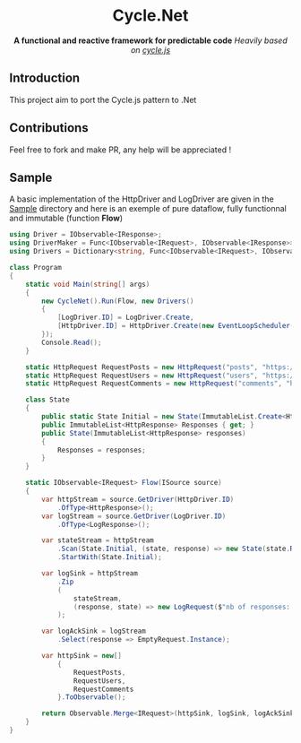 <h1 align="center">Cycle.Net</h1>

<div align="center">
  <strong>A functional and reactive framework for predictable code</strong>
  <i>Heavily based on <a href="https://github.com/cyclejs/cyclejs">cycle.js</a></i>
</div>

## Introduction
This project aim to port the Cycle.js pattern to .Net

## Contributions
Feel free to fork and make PR, any help will be appreciated !

## Sample

A basic implementation of the HttpDriver and LogDriver are given in the [Sample](https://github.com/hussein-aitlahcen/cyclenet/tree/master/Cycle.Net.Sample) directory and here is an exemple of pure dataflow, fully functionnal and immutable (function **Flow**)

```csharp
using Driver = IObservable<IResponse>;
using DriverMaker = Func<IObservable<IRequest>, IObservable<IResponse>>;
using Drivers = Dictionary<string, Func<IObservable<IRequest>, IObservable<IResponse>>>;

class Program
{
    static void Main(string[] args)
    {
        new CycleNet().Run(Flow, new Drivers()
        {
            [LogDriver.ID] = LogDriver.Create,
            [HttpDriver.ID] = HttpDriver.Create(new EventLoopScheduler())
        });
        Console.Read();
    }

    static HttpRequest RequestPosts = new HttpRequest("posts", "https://jsonplaceholder.typicode.com/posts");
    static HttpRequest RequestUsers = new HttpRequest("users", "https://jsonplaceholder.typicode.com/users");
    static HttpRequest RequestComments = new HttpRequest("comments", "https://jsonplaceholder.typicode.com/comments");

    class State
    {
        public static State Initial = new State(ImmutableList.Create<HttpResponse>());
        public ImmutableList<HttpResponse> Responses { get; }
        public State(ImmutableList<HttpResponse> responses)
        {
            Responses = responses;
        }
    }

    static IObservable<IRequest> Flow(ISource source)
    {
        var httpStream = source.GetDriver(HttpDriver.ID)
            .OfType<HttpResponse>();
        var logStream = source.GetDriver(LogDriver.ID)
            .OfType<LogResponse>();

        var stateStream = httpStream
            .Scan(State.Initial, (state, response) => new State(state.Responses.Add(response)))
            .StartWith(State.Initial);

        var logSink = httpStream
            .Zip
            (
                stateStream,
                (response, state) => new LogRequest($"nb of responses: {state.Responses.Count}, data received: {response}")
            );

        var logAckSink = logStream
            .Select(response => EmptyRequest.Instance);

        var httpSink = new[]
            {
                RequestPosts,
                RequestUsers,
                RequestComments
            }.ToObservable();

        return Observable.Merge<IRequest>(httpSink, logSink, logAckSink);
    }
}
```
